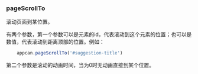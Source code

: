 ### pageScrollTo

滚动页面到某位置。

有两个参数，第一个参数可以是元素的id，代表滚动到这个元素的位置；也可以是数值，代表滚动到距离顶部的位置。例如：

```javascript
    appcan.pageScrollTo('#suggestion-title')
```

第二个参数是滚动的动画时间，当为0时无动画直接到某个位置。
